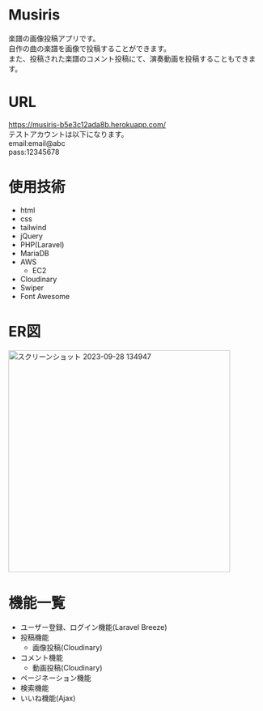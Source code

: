 # Musiris
 楽譜の画像投稿アプリです。<br>
 自作の曲の楽譜を画像で投稿することができます。 <br>
 また、投稿された楽譜のコメント投稿にて、演奏動画を投稿することもできます。

# URL
https://musiris-b5e3c12ada8b.herokuapp.com/<br>
テストアカウントは以下になります。<br>
email:email@abc<br>
pass:12345678

# 使用技術
- html
- css
- tailwind
- jQuery
- PHP(Laravel)
- MariaDB
- AWS
  - EC2
- Cloudinary
- Swiper
- Font Awesome

# ER図
<img width="438" alt="スクリーンショット 2023-09-28 134947" src="https://github.com/reina-y/musiris/assets/136882380/e5679276-99d7-4605-ab1f-5ea69bff2175">

# 機能一覧
- ユーザー登録、ログイン機能(Laravel Breeze)
- 投稿機能
  - 画像投稿(Cloudinary)
- コメント機能
  - 動画投稿(Cloudinary)
- ページネーション機能
- 検索機能
- いいね機能(Ajax)
